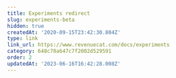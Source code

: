 ```yaml
---
title: Experiments redirect
slug: experiments-beta
hidden: true
createdAt: '2020-09-15T23:42:30.804Z'
type: link
link_url: https://www.revenuecat.com/docs/experiments
category: 648c78a647c7f2002d529591
order: 2
updatedAt: '2023-06-16T16:42:28.008Z'
---
```

